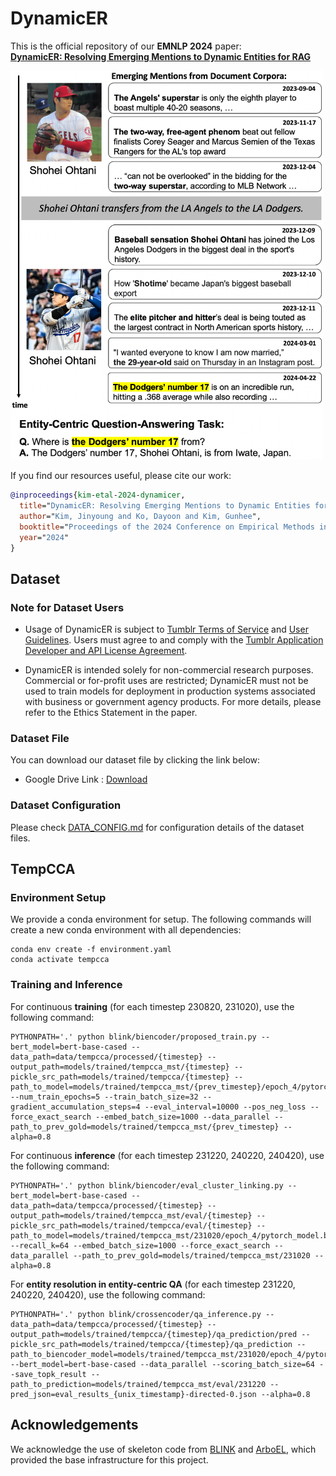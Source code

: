 # DynamicER

This is the official repository of our **EMNLP 2024** paper:\
**[DynamicER: Resolving Emerging Mentions to Dynamic Entities for RAG](https://arxiv.org/abs/2410.11494)**

<img src="asset/figure1.png" alt="Figure 1" width="500"/>

If you find our resources useful, please cite our work:

```bib
@inproceedings{kim-etal-2024-dynamicer,
  title="DynamicER: Resolving Emerging Mentions to Dynamic Entities for RAG",
  author="Kim, Jinyoung and Ko, Dayoon and Kim, Gunhee",
  booktitle="Proceedings of the 2024 Conference on Empirical Methods in Natural Language Processing",
  year="2024"
}
```

## Dataset

### Note for Dataset Users

- Usage of DynamicER is subject to [Tumblr Terms of Service](https://www.tumblr.com/policy/en/terms-of-service) and [User Guidelines](https://www.tumblr.com/policy/en/user-guidelines). Users must agree to and comply with the [Tumblr Application Developer and API License Agreement](https://www.tumblr.com/docs/en/api_agreement).

- DynamicER is intended solely for non-commercial research purposes. Commercial or for-profit uses are restricted; DynamicER must not be used to train models for deployment in production systems associated with business or government agency products. For more details, please refer to the Ethics Statement in the paper.

### Dataset File
You can download our dataset file by clicking the link below:
- Google Drive Link : [Download](https://drive.google.com/file/d/1qg_4IHdKjSb3JJla7AFD7DiomCuuMHLy/view?usp=sharing)

### Dataset Configuration
Please check [DATA_CONFIG.md](DATA_CONFIG.md) for configuration details of the dataset files.


## TempCCA

### Environment Setup

We provide a conda environment for setup. The following commands will create a new conda environment with all dependencies:

```
conda env create -f environment.yaml
conda activate tempcca
```

### Training and Inference

For continuous **training** (for each timestep 230820, 231020), use the following command:
```
PYTHONPATH='.' python blink/biencoder/proposed_train.py --bert_model=bert-base-cased --data_path=data/tempcca/processed/{timestep} --output_path=models/trained/tempcca_mst/{timestep} --pickle_src_path=models/trained/tempcca/{timestep} --path_to_model=models/trained/tempcca_mst/{prev_timestep}/epoch_4/pytorch_model.bin --num_train_epochs=5 --train_batch_size=32 --gradient_accumulation_steps=4 --eval_interval=10000 --pos_neg_loss --force_exact_search --embed_batch_size=1000 --data_parallel --path_to_prev_gold=models/trained/tempcca_mst/{prev_timestep} --alpha=0.8
```

For continuous **inference** (for each timestep 231220, 240220, 240420), use the following command:
```
PYTHONPATH='.' python blink/biencoder/eval_cluster_linking.py --bert_model=bert-base-cased --data_path=data/tempcca/processed/{timestep} --output_path=models/trained/tempcca_mst/eval/{timestep} --pickle_src_path=models/trained/tempcca/eval/{timestep} --path_to_model=models/trained/tempcca_mst/231020/epoch_4/pytorch_model.bin --recall_k=64 --embed_batch_size=1000 --force_exact_search --data_parallel --path_to_prev_gold=models/trained/tempcca_mst/231020 --alpha=0.8
```

For **entity resolution in entity-centric QA** (for each timestep 231220, 240220, 240420), use the following command:
```
PYTHONPATH='.' python blink/crossencoder/qa_inference.py --data_path=data/tempcca/processed/{timestep} --output_path=models/trained/tempcca/{timestep}/qa_prediction/pred --pickle_src_path=models/trained/tempcca/{timestep}/qa_prediction --path_to_biencoder_model=models/trained/tempcca_mst/231020/epoch_4/pytorch_model.bin --bert_model=bert-base-cased --data_parallel --scoring_batch_size=64 --save_topk_result --path_to_prediction=models/trained/tempcca_mst/eval/231220 --pred_json=eval_results_{unix_timestamp}-directed-0.json --alpha=0.8
```

## Acknowledgements

We acknowledge the use of skeleton code from [BLINK](https://github.com/facebookresearch/BLINK) and [ArboEL](https://github.com/dhdhagar/arboEL), which provided the base infrastructure for this project.